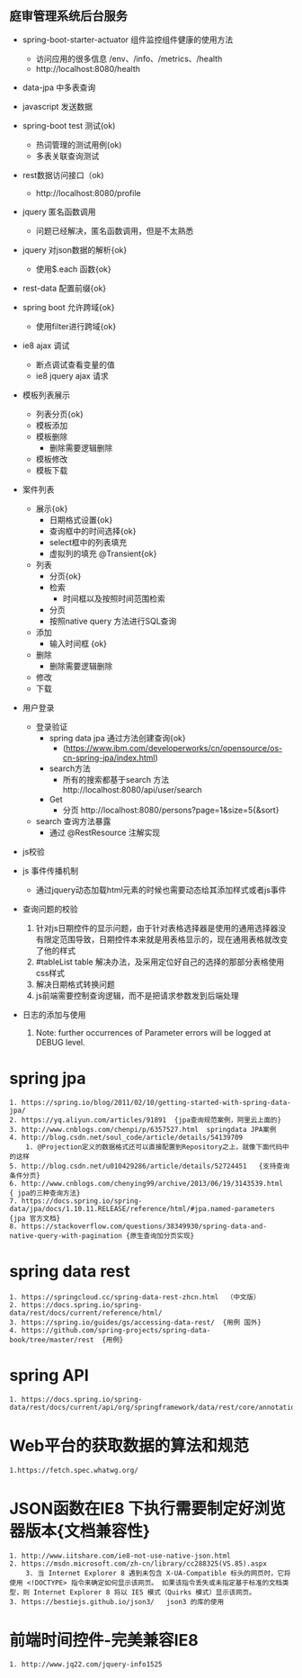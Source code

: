 ## 庭审管理系统后台服务
*  spring-boot-starter-actuator 组件监控组件健康的使用方法
    * 访问应用的很多信息 /env、/info、/metrics、/health 
    * http://localhost:8080/health 
*   data-jpa 中多表查询
*   javascript 发送数据
*   spring-boot test 测试(ok)
    * 热词管理的测试用例(ok)
    * 多表关联查询测试
* rest数据访问接口（ok)
    * http://localhost:8080/profile
* jquery 匿名函数调用
    * 问题已经解决，匿名函数调用，但是不太熟悉 
* jquery 对json数据的解析{ok}
    * 使用$.each 函数{ok}
* rest-data 配置前缀{ok}
* spring boot 允许跨域{ok}
    * 使用filter进行跨域{ok}
* ie8 ajax 调试
    * 断点调试查看变量的值
    * ie8 jquery ajax 请求
* 模板列表展示
    * 列表分页{ok}
    * 模板添加
    * 模板删除
        * 删除需要逻辑删除
    * 模板修改
    * 模板下载
* 案件列表
    * 展示{ok}
        * 日期格式设置{ok}
        * 查询框中的时间选择{ok}
        * select框中的列表填充
        * 虚拟列的填充 @Transient{ok}
    * 列表
        * 分页{ok}
        * 检索
            * 时间框以及按照时间范围检索
        * 分页
        * 按照native query 方法进行SQL查询
    * 添加
        * 输入时间框 {ok}
    * 删除
        * 删除需要逻辑删除
    * 修改
    * 下载
* 用户登录
    *  登录验证
        * spring data jpa 通过方法创建查询{ok}
           * (https://www.ibm.com/developerworks/cn/opensource/os-cn-spring-jpa/index.html)
        * search方法
            * 所有的搜索都基于search 方法 http://localhost:8080/api/user/search
        * Get
            * 分页 http://localhost:8080/persons?page=1&size=5{&sort}
    * search 查询方法暴露
        * 通过 @RestResource 注解实现
* js校验
* js 事件传播机制
    * 通过jquery动态加载html元素的时候也需要动态给其添加样式或者js事件

* 查询问题的校验
    1. 针对js日期控件的显示问题，由于针对表格选择器是使用的通用选择器没有限定范围导致，日期控件本来就是用表格显示的，现在通用表格就改变了他的样式
    2. #tableList table  解决办法，及采用定位好自己的选择的那部分表格使用css样式
    3. 解决日期格式转换问题
    4. js前端需要控制查询逻辑，而不是把请求参数发到后端处理
* 日志的添加与使用
    1.  Note: further occurrences of Parameter errors will be logged at DEBUG level.
  
  
# spring jpa 
    1. https://spring.io/blog/2011/02/10/getting-started-with-spring-data-jpa/
    2. https://yq.aliyun.com/articles/91891  {jpa查询规范案例，阿里云上面的}
    3. http://www.cnblogs.com/chenpi/p/6357527.html  springdata JPA案例
    4. http://blog.csdn.net/soul_code/article/details/54139709 
        1. @Projection定义的数据格式还可以直接配置到Repository之上，就像下面代码中的这样
    5. http://blog.csdn.net/u010429286/article/details/52724451   {支持查询条件分页}
    6. http://www.cnblogs.com/chenying99/archive/2013/06/19/3143539.html  { jpa的三种查询方法}
    7. https://docs.spring.io/spring-data/jpa/docs/1.10.11.RELEASE/reference/html/#jpa.named-parameters {jpa 官方文档}
    8. https://stackoverflow.com/questions/38349930/spring-data-and-native-query-with-pagination {原生查询加分页实现}
# spring data rest 
    1. https://springcloud.cc/spring-data-rest-zhcn.html  （中文版）
    2. https://docs.spring.io/spring-data/rest/docs/current/reference/html/
    3. https://spring.io/guides/gs/accessing-data-rest/  {用例 国外}
    4. https://github.com/spring-projects/spring-data-book/tree/master/rest  {用例}
    
# spring API
    1. https://docs.spring.io/spring-data/rest/docs/current/api/org/springframework/data/rest/core/annotation/RestResource.html
#  Web平台的获取数据的算法和规范
    1.https://fetch.spec.whatwg.org/
# JSON函数在IE8 下执行需要制定好浏览器版本{文档兼容性}
    1. http://www.iitshare.com/ie8-not-use-native-json.html   
    2. https://msdn.microsoft.com/zh-cn/library/cc288325(VS.85).aspx 
        3. 当 Internet Explorer 8 遇到未包含 X-UA-Compatible 标头的网页时，它将使用 <!DOCTYPE> 指令来确定如何显示该网页。 如果该指令丢失或未指定基于标准的文档类型，则 Internet Explorer 8 将以 IE5 模式（Quirks 模式）显示该网页。
    3. https://bestiejs.github.io/json3/   json3 的库的使用
# 前端时间控件-完美兼容IE8
    1. http://www.jq22.com/jquery-info1525   